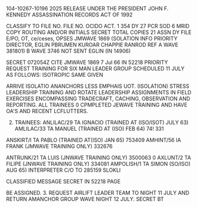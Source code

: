 104-10267-10196
2025 RELEASE UNDER THE PRESIDENT JOHN F. KENNEDY ASSASSINATION RECORDS ACT OF 1992

CLASSIFY TO FILE NO.
FILE NO.
OCIDO ACT. 1
354 DY
27
PCR
SOD 6 MRID COPY
ROUTING AND/OR
INITIALS
SECRET
TOTAL COPIES 21
ASSN DY
FILE
E/PO, OT, ce/ceses,
OPSES
JMWAVE 1869
(SOLATION INFO PRIORITY DIRECTOR, EGLIN
PBRUMEN KUROAR CHAPPIE RANROD
REF A WAVE 381801)
B WAVE 3746 NOT SENT EGLIN (IN 14906)

SECRET 072054Z CITE JMWAVE 1869 7 Jul 66 IN 52218
PRIORITY
REQUEST TRAINING FOR SIX MAN LEADER GROUP SCHEDULED
11 JULY AS FOLLOWS: ISOTROPIC SAME GIVEN

ARRIVE ISOLATIO
ANANCHORS LESS EMPHAIS UOT. (ISOLATION) STRESS LEADERSHIP TRAINING
AND ROTATE LEADERSHIP ASSIGNMENTS IN FIELD EXERCISES ENCOMPASSING
TRADECRAFT, CACHING, OBSERVATION AND REPORTING. ALL TRAINEES
0
CPMPLETED JEWAVE TRAINING AND HAVE OA'S AND RECENT LCFLUTTERS.

2. TRAINEES:
ANLILAC/29 TA IGNACIO (TRAINED AT (ISO/ISOT) JULY 63)
AMLILAC/33 TA MANUEL (TRAINED AT (ISO) FEB 64) 74! 331

ANSKIRT/I TA PABLO (TRAINED AT(ISO) JAN 65) 753409
AMHINT/56 IA FRANK (JMWAVE TRAINING ONLY) 332676

ANTRUNK/21 TA LUIS (JNWAVE TRAINING ONLY) 3500063
0
AXLUNT/2 TA FILIPE (JNWAVE TRAINING ONLY) 334081
AMPOLISH/1 TA SIMON (SO/ISO) AUG 65) INTERPRETER C/O TO 285159
SLOKLI

CLASSIFIED MESSAGE SECRET IN 52218 PAGE

BE ASSIGNED.
3. REQUEST AIRLIFT LEADER TEAM TO NIGHT 11 JULY AND
RETURN AMANCHOR GROUP WAVE NIGHT 12 JULY.
SECRET
BT
